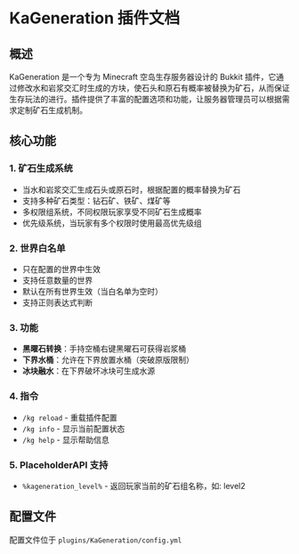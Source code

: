 ﻿# KaGeneration 插件文档

## 概述

KaGeneration 是一个专为 Minecraft 空岛生存服务器设计的 Bukkit 插件，它通过修改水和岩浆交汇时生成的方块，使石头和原石有概率被替换为矿石，从而保证生存玩法的进行。插件提供了丰富的配置选项和功能，让服务器管理员可以根据需求定制矿石生成机制。

## 核心功能

### 1. 矿石生成系统
- 当水和岩浆交汇生成石头或原石时，根据配置的概率替换为矿石
- 支持多种矿石类型：钻石矿、铁矿、煤矿等
- 多权限组系统，不同权限玩家享受不同矿石生成概率
- 优先级系统，当玩家有多个权限时使用最高优先级组

### 2. 世界白名单
- 只在配置的世界中生效
- 支持任意数量的世界
- 默认在所有世界生效（当白名单为空时）
- 支持正则表达式判断

### 3. 功能
- **黑曜石转换**：手持空桶右键黑曜石可获得岩浆桶
- **下界水桶**：允许在下界放置水桶（突破原版限制）
- **冰块融水**：在下界破坏冰块可生成水源

### 4. 指令
- `/kg reload` - 重载插件配置
- `/kg info` - 显示当前配置状态
- `/kg help` - 显示帮助信息

### 5. PlaceholderAPI 支持
- `%kageneration_level%` - 返回玩家当前的矿石组名称，如: level2

## 配置文件

配置文件位于 `plugins/KaGeneration/config.yml`
